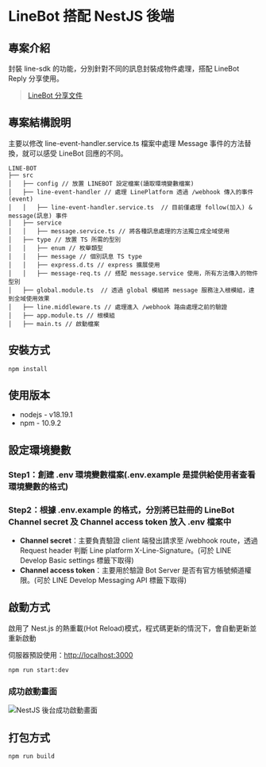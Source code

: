 # LineBot 搭配 NestJS 後端

## 專案介紹

封裝 line-sdk 的功能，分別針對不同的訊息封裝成物件處理，搭配 LineBot Reply 分享使用。

> [LineBot 分享文件](https://hackmd.io/FvkDLxfCQfSJekSJd4gzfQ)

## 專案結構說明

主要以修改  line-event-handler.service.ts 檔案中處理 Message 事件的方法替換，就可以感受 LineBot 回應的不同。

```text
LINE-BOT
├── src
│   ├── config // 放置 LINEBOT 設定檔案(讀取環境變數檔案)
│   ├── line-event-handler // 處理 LinePlatform 透過 /webhook 傳入的事件(event)
│   │   ├── line-event-handler.service.ts  // 目前僅處理 follow(加入) & message(訊息) 事件
│   ├── service
│   │   ├── message.service.ts // 將各種訊息處理的方法獨立成全域使用
│   ├── type // 放置 TS 所需的型別
│   │   ├── enum // 枚舉類型
│   │   ├── message // 個別訊息 TS type
│   │   ├── express.d.ts // express 擴展使用
│   │   ├── message-req.ts // 搭配 message.service 使用，所有方法傳入的物件型別
│   ├── global.module.ts  // 透過 global 模組將 message 服務注入根模組，達到全域使用效果
│   ├── line.middleware.ts // 處理進入 /webhook 路由處理之前的驗證
│   ├── app.module.ts // 根模組
│   ├── main.ts // 啟動檔案

```
## 安裝方式

```bash=
npm install
```

## 使用版本

* nodejs - v18.19.1
* npm - 10.9.2

## 設定環境變數

### Step1：創建 .env 環境變數檔案(.env.example 是提供給使用者查看環境變數的格式)

### Step2：根據 .env.example 的格式，分別將已註冊的 LineBot Channel secret 及 Channel access token 放入 .env 檔案中

* **Channel secret**：主要負責驗證 client 端發出請求至 /webhook route，透過 Request header 判斷 Line platform X-Line-Signature。(可於 LINE Develop Basic settings 標籤下取得)
* **Channel access token**：主要用於驗證 Bot Server 是否有官方帳號頻道權限。(可於 LINE Develop Messaging API 標籤下取得)

## 啟動方式

啟用了 Nest.js 的熱重載(Hot Reload)模式，程式碼更新的情況下，會自動更新並重新啟動

伺服器預設使用：<http://localhost:3000>

```bash=
npm run start:dev
```

### 成功啟動畫面

![NestJS 後台成功啟動畫面](https://res.cloudinary.com/dseg0uwc9/image/upload/v1741190804/20250305%20LINEBOT%20%E6%87%89%E7%94%A8%E5%88%86%E4%BA%AB/messageImage_1741190789118_e95uqm.jpg)

## 打包方式

```bash=
npm run build
```
